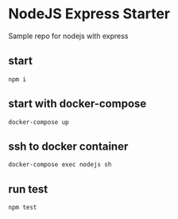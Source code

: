 # NodeJS Express Starter
Sample repo for nodejs with express

## start
`npm i`

## start with docker-compose
`docker-compose up`

## ssh to docker container
`docker-compose exec nodejs sh`

## run test
`npm test`